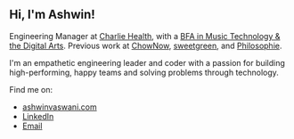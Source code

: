 ## Hi, I'm Ashwin!

Engineering Manager at [Charlie Health](https://www.charliehealth.com), with a [BFA in Music Technology & the Digital Arts](https://mtiid.calarts.edu/). Previous work at [ChowNow](https://get.chownow.com/), [sweetgreen](https://www.sweetgreen.com/), and [Philosophie](https://philosophie.is).

I'm an empathetic engineering leader and coder with a passion for building high-performing, happy teams and solving problems through technology.

Find me on:

- <a href="https://ashwinvaswani.com">ashwinvaswani.com</a>
- <a href="https://www.linkedin.com/pub/ashwin-vaswani/82/328/410">LinkedIn</a>
- <a href="mailto:ashwin@vaswani.dev?subject=Hey There Ashwin!">Email</a>
